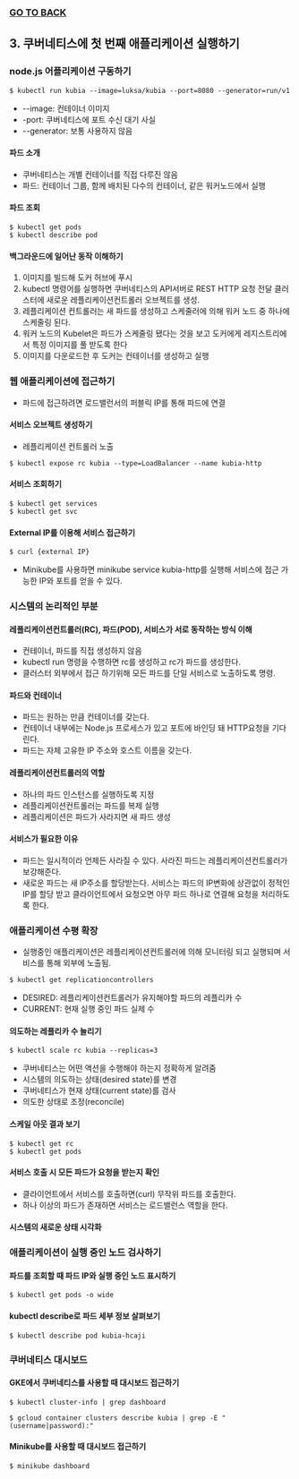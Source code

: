### [GO TO BACK](../README.md)

## 3. 쿠버네티스에 첫 번째 애플리케이션 실행하기

### node.js 어플리케이션 구동하기
```shell
$ kubectl run kubia --image=luksa/kubia --port=8080 --generator=run/v1
```
- --image: 컨테이너 이미지
- -port: 쿠버네티스에 포트 수신 대기 사실
- --generator: 보통 사용하지 않음
#### 파드 소개
- 쿠버네티스는 개별 컨테이너를 직접 다루진 않음
- 파드: 컨테이너 그룹, 함께 배치된 다수의 컨테이너, 같은 워커노드에서 실행
#### 파드 조회
```shell
$ kubectl get pods
$ kubectl describe pod
```
#### 백그라운드에 일어난 동작 이해하기
1. 이미지를 빌드해 도커 허브에 푸시
2. kubectl 명령어를 실행하면 쿠버네티스의 API서버로 REST HTTP 요청 전달 클러스터에 새로운 레플리케이션컨트롤러 오브젝트를 생성.
3. 레플리케이션 컨트롤러는 새 파드를 생성하고 스케줄러에 의해 워커 노드 중 하나에 스케줄링 된다.
4. 워커 노드의 Kubelet은 파드가 스케줄링 됐다는 것을 보고 도커에게 레지스트리에서 특정 이미지를 풀 받도록 한다
5. 이미지를 다운로드한 후 도커는 컨테이너를 생성하고 실행

### 웹 애플리케이션에 접근하기
- 파드에 접근하려면 로드밸런서의 퍼블릭 IP를 통해 파드에 연결
#### 서비스 오브젝트 생성하기
- 레플리케이션 컨트롤러 노출
```shell
$ kubectl expose rc kubia --type=LoadBalancer --name kubia-http
```
#### 서비스 조회하기
```shell
$ kubectl get services
$ kubectl get svc
```
#### External IP를 이용해 서비스 접근하기
```shell
$ curl {external IP}
```
- Minikube를 사용하면 minikube service kubia-http를 실행해 서비스에 접근 가능한 IP와 포트를 얻을 수 있다.

### 시스템의 논리적인 부분
#### 레플리케이션컨트롤러(RC), 파드(POD), 서비스가 서로 동작하는 방식 이해
- 컨테이너, 파드를 직접 생성하지 않음
- kubectl run 명령을 수행하면 rc를 생성하고 rc가 파드를 생성한다.
- 클러스터 외부에서 접근 하기위해 모든 파드를 단일 서비스로 노출하도록 명령.
#### 파드와 컨테이너
- 파드는 원하는 만큼 컨테이너를 갖는다. 
- 컨테이너 내부에는 Node.js 프로세스가 있고 포트에 바인딩 돼 HTTP요청을 기다린다.
- 파드는 자체 고유한 IP 주소와 호스트 이름을 갖는다.
#### 레플리케이션컨트롤러의 역할
- 하나의 파드 인스턴스를 실행하도록 지정
- 레플리케이션컨트롤러는 파드를 복제 실행
- 레플리케이션은 파드가 사라지면 새 파드 생성
#### 서비스가 필요한 이유
- 파드는 일시적이라 언제든 사라질 수 있다. 사라진 파드는 레플리케이션컨트롤러가 보강해준다.
- 새로운 파드는 새 IP주소를 할당받는다. 서비스는 파드의 IP변화에 상관없이 정적인 IP를 할당 받고 클라이언트에서 요청오면 아무 파드 하나로 연결해 요청을 처리하도록 한다.

### 애플리케이션 수평 확장
- 실행중인 애플리케이션은 레플리케이션컨트롤러에 의해 모니터링 되고 실행되며 서비스를 통해 외부에 노출됨.
```shell
$ kubectl get replicationcontrollers
```
- DESIRED: 레플리케이션컨트롤러가 유지해야할 파드의 레플리카 수
- CURRENT: 현재 실행 중인 파드 실제 수
#### 의도하는 레플리카 수 늘리기
```shell
$ kubectl scale rc kubia --replicas=3
```
- 쿠버네티스는 어떤 액션을 수행해야 하는지 정확하게 알려줌
- 시스템의 의도하는 상태(desired state)를 변경
- 쿠버네티스가 현재 상태(current state)를 검사
- 의도한 상태로 조정(reconcile)
#### 스케일 아웃 결과 보기
```shell
$ kubectl get rc
$ kubectl get pods
```
#### 서비스 호출 시 모든 파드가 요청을 받는지 확인
- 클라이언트에서 서비스를 호출하면(curl) 무작위 파드를 호출한다.
- 하나 이상의 파드가 존재하면 서비스는 로드밸런스 역할을 한다.
#### 시스템의 새로운 상태 시각화

### 애플리케이션이 실행 중인 노드 검사하기
#### 파드를 조회할 때 파드 IP와 실행 중인 노드 표시하기
```shell
$ kubectl get pods -o wide
```
#### kubectl describe로 파드 세부 정보 살펴보기
```shell
$ kubectl describe pod kubia-hcaji
```

### 쿠버네티스 대시보드
#### GKE에서 쿠버네티스를 사용할 때 대시보드 접근하기
```shell
$ kubectl cluster-info | grep dashboard
```
```shell
$ gcloud container clusters describe kubia | grep -E "(username|password):"
```
#### Minikube를 사용할 때 대시보드 접근하기
```shell
$ minikube dashboard
```
